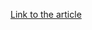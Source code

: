 [Link to the article](https://www.bleepingcomputer.com/news/security/us-charges-phobos-ransomware-admin-after-south-korea-extradition/)

